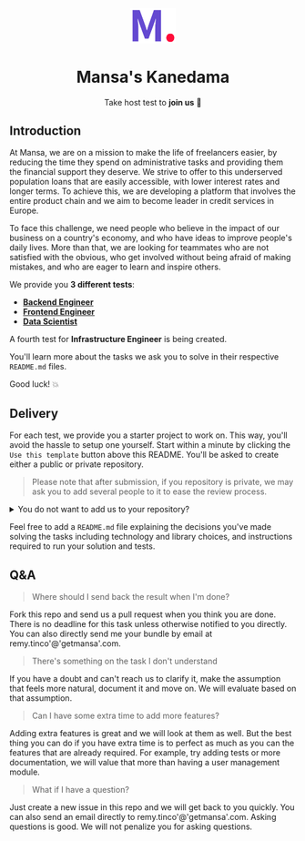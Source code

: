 <p align="center"><a href="https://github.com/MansaGroup/kanedama" target="blank"><img src="./.github/assets/logo.png" width="80" alt="Mansa's Logo" /></a></p>
<h1 align="center">Mansa's Kanedama</h1>
<p align="center">Take host test to <b>join us</b> 💜</p>

## Introduction

At Mansa, we are on a mission to make the life of freelancers easier, by
reducing the time they spend on administrative tasks and providing them the
financial support they deserve. We strive to offer to this underserved
population loans that are easily accessible, with lower interest rates and
longer terms. To achieve this, we are developing a platform that involves
the entire product chain and we aim to become leader in credit services in
Europe.

To face this challenge, we need people who believe in the impact of our
business on a country's economy, and who have ideas to improve people's daily
lives. More than that, we are looking for teammates who are not satisfied
with the obvious, who get involved without being afraid of making mistakes,
and who are eager to learn and inspire others.

We provide you **3 different tests**:

- **[Backend Engineer](backend)**
- **[Frontend Engineer](frontend)**
- **[Data Scientist](datascience)**

A fourth test for **Infrastructure Engineer** is being created.

You'll learn more about the tasks we ask you to solve in their respective
`README.md` files.

Good luck! 💥

## Delivery

For each test, we provide you a starter project to work on. This way, you'll
avoid the hassle to setup one yourself. Start within a minute by clicking
the `Use this template` button above this README. You'll be asked to create
either a public or private repository.

> Please note that after submission, if you repository is private, we
> may ask you to add several people to it to ease the review
> process.

<details>
<summary>You do not want to add us to your repository?</summary>

Git can create a standalone bundle of your repository containing all the
commit history:

```bash
git bundle create <yourname>.bundle --all
```

</details>

Feel free to add a `README.md` file explaining the decisions you've made
solving the tasks including technology and library choices, and instructions
required to run your solution and tests.

## Q&A

> Where should I send back the result when I'm done?

Fork this repo and send us a pull request when you think you are done. There
is no deadline for this task unless otherwise notified to you directly. You can
also directly send me your bundle by email at remy.tinco'@'getmansa'.com.

> There's something on the task I don't understand

If you have a doubt and can't reach us to clarify it, make the assumption that
feels more natural, document it and move on. We will evaluate based on that
assumption.

> Can I have some extra time to add more features?

Adding extra features is great and we will look at them as well. But the
best thing you can do if you have extra time is to perfect as much as you
can the features that are already required. For example, try adding tests
or more documentation, we will value that more than having a user management
module.

> What if I have a question?

Just create a new issue in this repo and we will get back to you quickly.
You can also send an email directly to remy.tinco'@'getmansa'.com. Asking
questions is good. We will not penalize you for asking questions.

